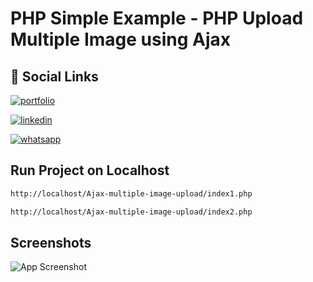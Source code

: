 # PHP Simple Example - PHP Upload Multiple Image using Ajax


## 🔗 Social Links
[![portfolio](https://img.shields.io/badge/my_portfolio-000?style=for-the-badge&logo=ko-fi&logoColor=white)](https://www.codehafeez.com/)

[![linkedin](https://img.shields.io/badge/linkedin-0A66C2?style=for-the-badge&logo=linkedin&logoColor=white)](https://www.linkedin.com/in/codehafeez/)

[![whatsapp](https://img.shields.io/badge/whatsapp-GREEN?style=for-the-badge&logo=whatsapp&logoColor=white)](https://api.whatsapp.com/send?phone=923123349398)


## Run Project on Localhost

```bash
http://localhost/Ajax-multiple-image-upload/index1.php

http://localhost/Ajax-multiple-image-upload/index2.php
```
    
## Screenshots

![App Screenshot](https://via.placeholder.com/468x300?text=App+Screenshot+Here)

